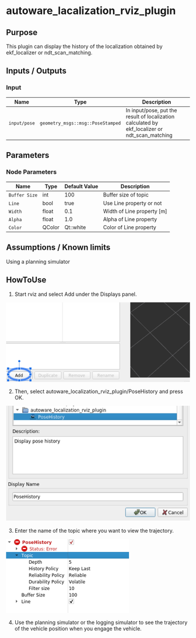 # autoware_lacalization_rviz_plugin
## Purpose
This plugin can display the history of the localization obtained by ekf_localizer or ndt_scan_matching.

## Inputs / Outputs

### Input

| Name                              | Type                                                  | Description                                       |
| --------------------------------- | ----------------------------------------------------- | ------------------------------------------------- |
| `input/pose` | `geometry_msgs::msg::PoseStamped`             | In input/pose, put the result of localization calculated by ekf_localizer or ndt_scan_matching |

## Parameters

### Node Parameters
| Name          | Type   | Default Value | Description                 |
| ------------- | ------ | ------------- | --------------------------- |
| `Buffer Size` | int | 100          | Buffer size of topic |
| `Line` | bool | true          | Use Line property or not |
| `Width` | float | 0.1          | Width of Line property [m] |
| `Alpha` | float | 1.0          | Alpha of Line property |
| `Color` | QColor | Qt::white          | Color of Line property |

## Assumptions / Known limits
Using a planning simulator

## HowToUse
1. Start rviz and select Add under the Displays panel.  

![select_add](./image/select_add.png)

2. Then, select autoware_localization_rviz_plugin/PoseHistory and press OK.

![select_localization_plugin](./image/select_localization_plugin.png)


3. Enter the name of the topic where you want to view the trajectory.  

![select_topic_name](./image/select_topic_name.png)

4. Use the planning simulator or the logging simulator to see the trajectory of the vehicle position when you engage the vehicle.
